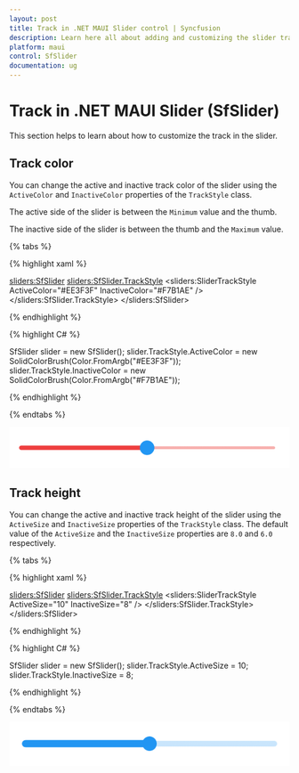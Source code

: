 ```yaml
---
layout: post
title: Track in .NET MAUI Slider control | Syncfusion
description: Learn here all about adding and customizing the slider track in .NET MAUI Slider (SfSlider) control and more.
platform: maui
control: SfSlider
documentation: ug
---
```


# Track in .NET MAUI Slider (SfSlider)

This section helps to learn about how to customize the track in the slider.

## Track color

You can change the active and inactive track color of the slider using the `ActiveColor` and `InactiveColor` properties of the `TrackStyle` class.

The active side of the slider is between the `Minimum` value and the thumb.

The inactive side of the slider is between the thumb and the `Maximum` value.

{% tabs %}

{% highlight xaml %}

<sliders:SfSlider>
  <sliders:SfSlider.TrackStyle>
     <sliders:SliderTrackStyle ActiveColor="#EE3F3F" InactiveColor="#F7B1AE" />
  </sliders:SfSlider.TrackStyle>
</sliders:SfSlider>

{% endhighlight %}

{% highlight C# %}

  SfSlider slider = new SfSlider();
  slider.TrackStyle.ActiveColor = new SolidColorBrush(Color.FromArgb("#EE3F3F"));
  slider.TrackStyle.InactiveColor = new SolidColorBrush(Color.FromArgb("#F7B1AE"));

{% endhighlight %}

{% endtabs %}

![Slider track color](images/track/track-color.png)

## Track height

You can change the active and inactive track height of the slider using the `ActiveSize` and `InactiveSize` properties of the `TrackStyle` class. The default value of the `ActiveSize` and the `InactiveSize` properties are `8.0` and `6.0` respectively.

{% tabs %}

{% highlight xaml %}

 <sliders:SfSlider>
     <sliders:SfSlider.TrackStyle>
          <sliders:SliderTrackStyle ActiveSize="10" InactiveSize="8" />
      </sliders:SfSlider.TrackStyle>
 </sliders:SfSlider>

{% endhighlight %}

{% highlight C# %}

SfSlider slider = new SfSlider();
slider.TrackStyle.ActiveSize = 10;
slider.TrackStyle.InactiveSize = 8;

{% endhighlight %}

{% endtabs %}

![Slider track size](images/track/track-size.png)
